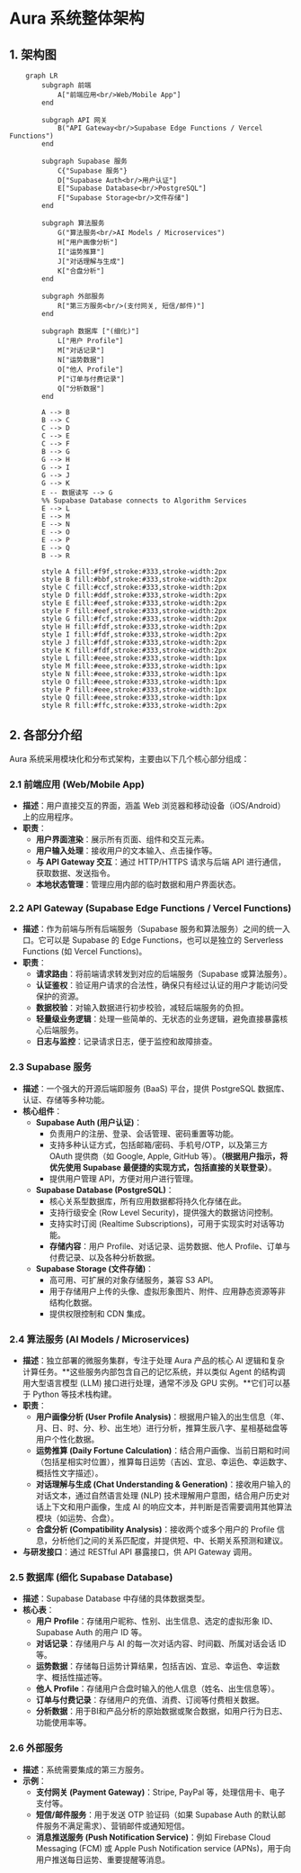 # Aura 系统整体架构

## 1. 架构图

```mermaid
    graph LR
        subgraph 前端
            A["前端应用<br/>Web/Mobile App"]
        end

        subgraph API 网关
            B("API Gateway<br/>Supabase Edge Functions / Vercel Functions")
        end

        subgraph Supabase 服务
            C{"Supabase 服务"}
            D["Supabase Auth<br/>用户认证"]
            E["Supabase Database<br/>PostgreSQL"]
            F["Supabase Storage<br/>文件存储"]
        end

        subgraph 算法服务
            G("算法服务<br/>AI Models / Microservices")
            H["用户画像分析"]
            I["运势推算"]
            J["对话理解与生成"]
            K["合盘分析"]
        end

        subgraph 外部服务
            R["第三方服务<br/>(支付网关, 短信/邮件)"]
        end

        subgraph 数据库 ["(细化)"]
            L["用户 Profile"]
            M["对话记录"]
            N["运势数据"]
            O["他人 Profile"]
            P["订单与付费记录"]
            Q["分析数据"]
        end

        A --> B
        B --> C
        C --> D
        C --> E
        C --> F
        B --> G
        G --> H
        G --> I
        G --> J
        G --> K
        E -- 数据读写 --> G  
        %% Supabase Database connects to Algorithm Services
        E --> L
        E --> M
        E --> N
        E --> O
        E --> P
        E --> Q
        B --> R

        style A fill:#f9f,stroke:#333,stroke-width:2px
        style B fill:#bbf,stroke:#333,stroke-width:2px
        style C fill:#ccf,stroke:#333,stroke-width:2px
        style D fill:#ddf,stroke:#333,stroke-width:2px
        style E fill:#eef,stroke:#333,stroke-width:2px
        style F fill:#eef,stroke:#333,stroke-width:2px
        style G fill:#fcf,stroke:#333,stroke-width:2px
        style H fill:#fdf,stroke:#333,stroke-width:2px
        style I fill:#fdf,stroke:#333,stroke-width:2px
        style J fill:#fdf,stroke:#333,stroke-width:2px
        style K fill:#fdf,stroke:#333,stroke-width:2px
        style L fill:#eee,stroke:#333,stroke-width:1px
        style M fill:#eee,stroke:#333,stroke-width:1px
        style N fill:#eee,stroke:#333,stroke-width:1px
        style O fill:#eee,stroke:#333,stroke-width:1px
        style P fill:#eee,stroke:#333,stroke-width:1px
        style Q fill:#eee,stroke:#333,stroke-width:1px
        style R fill:#ffc,stroke:#333,stroke-width:2px
```

## 2. 各部分介绍

Aura 系统采用模块化和分布式架构，主要由以下几个核心部分组成：

### 2.1 前端应用 (Web/Mobile App)
*   **描述**：用户直接交互的界面，涵盖 Web 浏览器和移动设备（iOS/Android）上的应用程序。
*   **职责**：
    *   **用户界面渲染**：展示所有页面、组件和交互元素。
    *   **用户输入处理**：接收用户的文本输入、点击操作等。
    *   **与 API Gateway 交互**：通过 HTTP/HTTPS 请求与后端 API 进行通信，获取数据、发送指令。
    *   **本地状态管理**：管理应用内部的临时数据和用户界面状态。

### 2.2 API Gateway (Supabase Edge Functions / Vercel Functions)
*   **描述**：作为前端与所有后端服务（Supabase 服务和算法服务）之间的统一入口。它可以是 Supabase 的 Edge Functions，也可以是独立的 Serverless Functions (如 Vercel Functions)。
*   **职责**：
    *   **请求路由**：将前端请求转发到对应的后端服务（Supabase 或算法服务）。
    *   **认证鉴权**：验证用户请求的合法性，确保只有经过认证的用户才能访问受保护的资源。
    *   **数据校验**：对输入数据进行初步校验，减轻后端服务的负担。
    *   **轻量级业务逻辑**：处理一些简单的、无状态的业务逻辑，避免直接暴露核心后端服务。
    *   **日志与监控**：记录请求日志，便于监控和故障排查。

### 2.3 Supabase 服务
*   **描述**：一个强大的开源后端即服务 (BaaS) 平台，提供 PostgreSQL 数据库、认证、存储等多种功能。
*   **核心组件**：
    *   **Supabase Auth (用户认证)**：
        *   负责用户的注册、登录、会话管理、密码重置等功能。
        *   支持多种认证方式，包括邮箱/密码、手机号/OTP，以及第三方 OAuth 提供商（如 Google, Apple, GitHub 等）。**（根据用户指示，将优先使用 Supabase 最便捷的实现方式，包括直接的关联登录）**。
        *   提供用户管理 API，方便对用户进行管理。
    *   **Supabase Database (PostgreSQL)**：
        *   核心关系型数据库，所有应用数据都将持久化存储在此。
        *   支持行级安全 (Row Level Security)，提供强大的数据访问控制。
        *   支持实时订阅 (Realtime Subscriptions)，可用于实现实时对话等功能。
        *   **存储内容**：用户 Profile、对话记录、运势数据、他人 Profile、订单与付费记录、以及各种分析数据。
    *   **Supabase Storage (文件存储)**：
        *   高可用、可扩展的对象存储服务，兼容 S3 API。
        *   用于存储用户上传的头像、虚拟形象图片、附件、应用静态资源等非结构化数据。
        *   提供权限控制和 CDN 集成。

### 2.4 算法服务 (AI Models / Microservices)
*   **描述**：独立部署的微服务集群，专注于处理 Aura 产品的核心 AI 逻辑和复杂计算任务。**这些服务内部包含自己的记忆系统，并以类似 Agent 的结构调用大型语言模型 (LLM) 接口进行处理，通常不涉及 GPU 实例。**它们可以基于 Python 等技术栈构建。
*   **职责**：
    *   **用户画像分析 (User Profile Analysis)**：根据用户输入的出生信息（年、月、日、时、分、秒、出生地）进行分析，推算生辰八字、星相基础盘等用户个性化数据。
    *   **运势推算 (Daily Fortune Calculation)**：结合用户画像、当前日期和时间（包括星相实时位置），推算每日运势（吉凶、宜忌、幸运色、幸运数字、概括性文字描述）。
    *   **对话理解与生成 (Chat Understanding & Generation)**：接收用户输入的对话文本，通过自然语言处理 (NLP) 技术理解用户意图，结合用户历史对话上下文和用户画像，生成 AI 的响应文本，并判断是否需要调用其他算法模块（如运势、合盘）。
    *   **合盘分析 (Compatibility Analysis)**：接收两个或多个用户的 Profile 信息，分析他们之间的关系匹配度，并提供短、中、长期关系预测和建议。
*   **与研发接口**：通过 RESTful API 暴露接口，供 API Gateway 调用。

### 2.5 数据库 (细化 Supabase Database)
*   **描述**：Supabase Database 中存储的具体数据类型。
*   **核心表**：
    *   **用户 Profile**：存储用户昵称、性别、出生信息、选定的虚拟形象 ID、Supabase Auth 的用户 ID 等。
    *   **对话记录**：存储用户与 AI 的每一次对话内容、时间戳、所属对话会话 ID 等。
    *   **运势数据**：存储每日运势计算结果，包括吉凶、宜忌、幸运色、幸运数字、概括性描述等。
    *   **他人 Profile**：存储用户合盘时输入的他人信息（姓名、出生信息等）。
    *   **订单与付费记录**：存储用户的充值、消费、订阅等付费相关数据。
    *   **分析数据**：用于BI和产品分析的原始数据或聚合数据，如用户行为日志、功能使用率等。

### 2.6 外部服务
*   **描述**：系统需要集成的第三方服务。
*   **示例**：
    *   **支付网关 (Payment Gateway)**：Stripe, PayPal 等，处理信用卡、电子支付等。
    *   **短信/邮件服务**：用于发送 OTP 验证码（如果 Supabase Auth 的默认邮件服务不满足需求）、营销邮件或通知短信。
    *   **消息推送服务 (Push Notification Service)**：例如 Firebase Cloud Messaging (FCM) 或 Apple Push Notification service (APNs)，用于向用户推送每日运势、重要提醒等消息。 